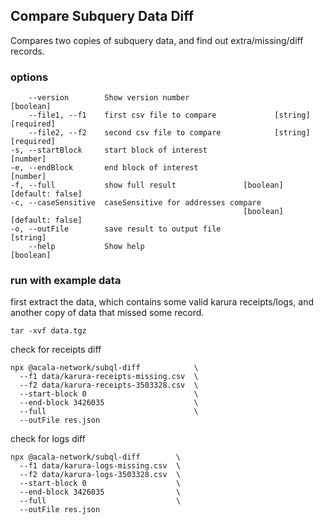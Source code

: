 ## Compare Subquery Data Diff
Compares two copies of subquery data, and find out extra/missing/diff records.

### options
```
    --version        Show version number                             [boolean]
    --file1, --f1    first csv file to compare             [string] [required]
    --file2, --f2    second csv file to compare            [string] [required]
-s, --startBlock     start block of interest                          [number]
-e, --endBlock       end block of interest                            [number]
-f, --full           show full result               [boolean] [default: false]
-c, --caseSensitive  caseSensitive for addresses compare
                                                    [boolean] [default: false]
-o, --outFile        save result to output file                       [string]
    --help           Show help                                       [boolean]
```

### run with example data
first extract the data, which contains some valid karura receipts/logs, and another copy of data that missed some record.
```
tar -xvf data.tgz
```

check for receipts diff
```
npx @acala-network/subql-diff            \
  --f1 data/karura-receipts-missing.csv  \
  --f2 data/karura-receipts-3503328.csv  \
  --start-block 0                        \
  --end-block 3426035                    \
  --full                                 \
  --outFile res.json
```

check for logs diff
```
npx @acala-network/subql-diff        \
  --f1 data/karura-logs-missing.csv  \
  --f2 data/karura-logs-3503328.csv  \
  --start-block 0                    \
  --end-block 3426035                \
  --full                             \
  --outFile res.json
```
